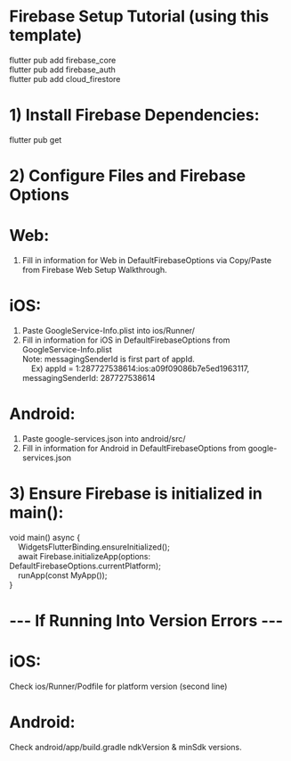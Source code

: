# Firebase Setup Tutorial (using this template)
flutter pub add firebase_core <br>
flutter pub add firebase_auth <br>
flutter pub add cloud_firestore <br>

# 1) Install Firebase Dependencies:
flutter pub get

# 2) Configure Files and Firebase Options
# Web:
1) Fill in information for Web in DefaultFirebaseOptions via Copy/Paste from Firebase Web Setup Walkthrough.
# iOS:
1) Paste GoogleService-Info.plist into ios/Runner/
2) Fill in information for iOS in DefaultFirebaseOptions from GoogleService-Info.plist <br>
Note: messagingSenderId is first part of appId. <br>
&nbsp;&nbsp;&nbsp;&nbsp;Ex) appId = 1:287727538614:ios:a09f09086b7e5ed1963117, messagingSenderId: 287727538614
# Android:
1) Paste google-services.json into android/src/
2) Fill in information for Android in DefaultFirebaseOptions from google-services.json

# 3) Ensure Firebase is initialized in main():
void main() async { <br>
&nbsp;&nbsp;&nbsp;&nbsp;WidgetsFlutterBinding.ensureInitialized(); <br>
&nbsp;&nbsp;&nbsp;&nbsp;await Firebase.initializeApp(options: DefaultFirebaseOptions.currentPlatform); <br>
&nbsp;&nbsp;&nbsp;&nbsp;runApp(const MyApp()); <br>
} <br>

# --- If Running Into Version Errors ---
# iOS:
Check ios/Runner/Podfile for platform version (second line)
# Android:
Check android/app/build.gradle ndkVersion & minSdk versions.
